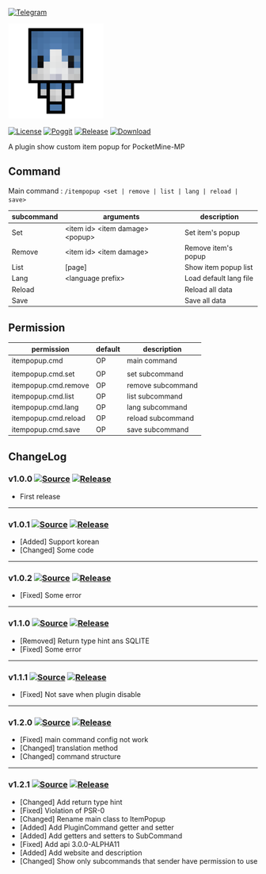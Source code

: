 [![Telegram](https://img.shields.io/badge/Telegram-PresentKim-blue.svg?logo=telegram)](https://t.me/PresentKim)

[![icon/192x192](meta/icon/192x192.png?raw=true)]()

[![License](https://img.shields.io/github/license/PMMPPlugin/ItemPopup.svg?label=License)](LICENSE)
[![Poggit](https://poggit.pmmp.io/ci.shield/PMMPPlugin/ItemPopup/ItemPopup)](https://poggit.pmmp.io/ci/PMMPPlugin/ItemPopup)
[![Release](https://img.shields.io/github/release/PMMPPlugin/ItemPopup.svg?label=Release)](https://github.com/PMMPPlugin/ItemPopup/releases/latest)
[![Download](https://img.shields.io/github/downloads/PMMPPlugin/ItemPopup/total.svg?label=Download)](https://github.com/PMMPPlugin/ItemPopup/releases/latest)


A plugin show custom item popup for PocketMine-MP

## Command
Main command : `/itempopup <set | remove | list | lang | reload | save>`

| subcommand | arguments                             | description            |
| ---------- | ------------------------------------- | ---------------------- |
| Set        | \<item id\> \<item damage\> \<popup\> | Set item's popup       |
| Remove     | \<item id\> \<item damage\>           | Remove item's popup    |
| List       | \[page\]                              | Show item popup list   |
| Lang       | \<language prefix\>                   | Load default lang file |
| Reload     |                                       | Reload all data        |
| Save       |                                       | Save all data          |




## Permission
| permission           | default | description       |
| -------------------- | ------- | ----------------- |
| itempopup.cmd        | OP      | main command      |
|                      |         |                   |
| itempopup.cmd.set    | OP      | set  subcommand   |
| itempopup.cmd.remove | OP      | remove subcommand |
| itempopup.cmd.list   | OP      | list subcommand   |
| itempopup.cmd.lang   | OP      | lang subcommand   |
| itempopup.cmd.reload | OP      | reload subcommand |
| itempopup.cmd.save   | OP      | save subcommand   |




## ChangeLog
### v1.0.0 [![Source](https://img.shields.io/badge/source-v1.0.0-blue.png?label=source)](https://github.com/PMMPPlugin/ItemPopup/tree/v1.0.0) [![Release](https://img.shields.io/github/downloads/PMMPPlugin/ItemPopup/v1.0.0/total.png?label=download&colorB=1fadad)](https://github.com/PMMPPlugin/ItemPopup/releases/v1.0.0)
- First release
  
  
---
### v1.0.1 [![Source](https://img.shields.io/badge/source-v1.0.1-blue.png?label=source)](https://github.com/PMMPPlugin/ItemPopup/tree/v1.0.1) [![Release](https://img.shields.io/github/downloads/PMMPPlugin/ItemPopup/v1.0.1/total.png?label=download&colorB=1fadad)](https://github.com/PMMPPlugin/ItemPopup/releases/v1.0.1)
- \[Added\] Support korean
- \[Changed\] Some code
  
  
---
### v1.0.2 [![Source](https://img.shields.io/badge/source-v1.0.2-blue.png?label=source)](https://github.com/PMMPPlugin/ItemPopup/tree/v1.0.2) [![Release](https://img.shields.io/github/downloads/PMMPPlugin/ItemPopup/v1.0.2/total.png?label=download&colorB=1fadad)](https://github.com/PMMPPlugin/ItemPopup/releases/v1.0.2)
- \[Fixed\] Some error
  
  
---
### v1.1.0 [![Source](https://img.shields.io/badge/source-v1.1.0-blue.png?label=source)](https://github.com/PMMPPlugin/ItemPopup/tree/v1.1.0) [![Release](https://img.shields.io/github/downloads/PMMPPlugin/ItemPopup/v1.1.0/total.png?label=download&colorB=1fadad)](https://github.com/PMMPPlugin/ItemPopup/releases/v1.1.0)
- \[Removed\] Return type hint ans SQLITE
- \[Fixed\] Some error
  
  
---
### v1.1.1 [![Source](https://img.shields.io/badge/source-v1.1.1-blue.png?label=source)](https://github.com/PMMPPlugin/ItemPopup/tree/v1.1.1) [![Release](https://img.shields.io/github/downloads/PMMPPlugin/ItemPopup/v1.1.1/total.png?label=download&colorB=1fadad)](https://github.com/PMMPPlugin/ItemPopup/releases/v1.1.1)
- \[Fixed\] Not save when plugin disable
  
  
---
### v1.2.0 [![Source](https://img.shields.io/badge/source-v1.2.0-blue.png?label=source)](https://github.com/PMMPPlugin/ItemPopup/tree/v1.2.0) [![Release](https://img.shields.io/github/downloads/PMMPPlugin/ItemPopup/v1.2.0/total.png?label=download&colorB=1fadad)](https://github.com/PMMPPlugin/ItemPopup/releases/v1.2.0)
- \[Fixed\] main command config not work
- \[Changed\] translation method
- \[Changed\] command structure
  
  
---
### v1.2.1 [![Source](https://img.shields.io/badge/source-v1.2.1-blue.png?label=source)](https://github.com/PMMPPlugin/ItemPopup/tree/v1.2.1) [![Release](https://img.shields.io/github/downloads/PMMPPlugin/ItemPopup/v1.2.1/total.png?label=download&colorB=1fadad)](https://github.com/PMMPPlugin/ItemPopup/releases/v1.2.1)
- \[Changed\] Add return type hint
- \[Fixed\] Violation of PSR-0
- \[Changed\] Rename main class to ItemPopup
- \[Added\] Add PluginCommand getter and setter
- \[Added\] Add getters and setters to SubCommand
- \[Fixed\] Add api 3.0.0-ALPHA11
- \[Added\] Add website and description
- \[Changed\] Show only subcommands that sender have permission to use